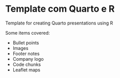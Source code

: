 # Template com Quarto e R

Template for creating Quarto presentations using R

Some items covered:
- Bullet points
- Images
- Footer notes
- Company logo
- Code chunks
- Leaflet maps
